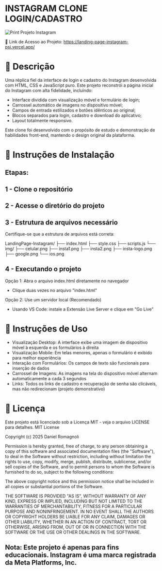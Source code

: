# INSTAGRAM CLONE LOGIN/CADASTRO

![Print Projeto Instagram](https://github.com/user-attachments/assets/0e501ce3-57f3-46eb-b601-435cd7520c8e)

🔗 Link de Acesso ao Projeto: https://landing-page-instagram-psi.vercel.app/

# 📝 Descrição

Uma réplica fiel da interface de login e cadastro do Instagram desenvolvida com HTML, CSS e JavaScript puro. Este projeto reconstrói a página inicial do Instagram com alta fidelidade, incluindo:

* Interface dividida com visualização móvel e formulário de login; 
* Carrossel automático de imagens no dispositivo móvel;
* Campos de entrada estilizados e botões idênticos ao original; 
* Blocos separados para login, cadastro e download do aplicativo;
* Layout totalmente responsivo.

Este clone foi desenvolvido com o propósito de estudo e demonstração de habilidades front-end, mantendo o design original da plataforma.

# 🚀 Instruções de Instalação

## Etapas:

## 1 - Clone o repositório

## 2 - Acesse o diretório do projeto

## 3 - Estrutura de arquivos necessário
  Certifique-se que a estrutura de arquivos está correta:

LandingPage-Instagram/
├── index.html
├── style.css
├── scripts.js
└── img/
    ├── celular.png
    ├── insta1.png
    ├── insta2.png
    ├── insta-logo.png
    ├── google.png
    └── ios.png

## 4 - Executando o projeto
Opção 1: Abra o arquivo index.html diretamente no navegador

* Clique duas vezes no arquivo "index.html"

Opção 2: Use um servidor local (Recomendado)

* Usando VS Code: instale a Extensão Live Server e clique em "Go Live"

# 📖 Instruções de Uso

* Visualização Desktop: A interface exibe uma imagem de dispositivo móvel à esquerda e os formulários à direita
* Visualização Mobile: Em telas menores, apenas o formulário é exibido para melhor experiência
* Interação com Formulários: Os campos de texto são funcionais para inserção de dados
* Carrossel de Imagens: As imagens na tela do dispositivo móvel alternam automaticamente a cada 3 segundos
* Links: Todos os links de cadastro e recuperação de senha são clicáveis, mas não redirecionam (projeto demonstrativo)

# 📜 Licença
Este projeto está licenciado sob a Licença MIT - veja o arquivo LICENSE para detalhes.
MIT License

Copyright (c) 2025 Daniel Romagnoli

Permission is hereby granted, free of charge, to any person obtaining a copy
of this software and associated documentation files (the "Software"), to deal
in the Software without restriction, including without limitation the rights
to use, copy, modify, merge, publish, distribute, sublicense, and/or sell
copies of the Software, and to permit persons to whom the Software is
furnished to do so, subject to the following conditions:

The above copyright notice and this permission notice shall be included in all
copies or substantial portions of the Software.

THE SOFTWARE IS PROVIDED "AS IS", WITHOUT WARRANTY OF ANY KIND, EXPRESS OR
IMPLIED, INCLUDING BUT NOT LIMITED TO THE WARRANTIES OF MERCHANTABILITY,
FITNESS FOR A PARTICULAR PURPOSE AND NONINFRINGEMENT. IN NO EVENT SHALL THE
AUTHORS OR COPYRIGHT HOLDERS BE LIABLE FOR ANY CLAIM, DAMAGES OR OTHER
LIABILITY, WHETHER IN AN ACTION OF CONTRACT, TORT OR OTHERWISE, ARISING FROM,
OUT OF OR IN CONNECTION WITH THE SOFTWARE OR THE USE OR OTHER DEALINGS IN THE
SOFTWARE.

## Nota: Este projeto é apenas para fins educacionais. Instagram é uma marca registrada da Meta Platforms, Inc.


  
  
